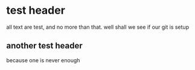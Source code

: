 # test header

all text are test, and no more than that. well shall we see if our git is setup

## another test header

because one is never enough